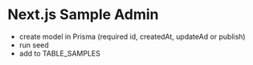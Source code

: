 # Next.js Sample Admin
- create model in Prisma (required id, createdAt, updateAd or publish)
- run seed
- add to TABLE_SAMPLES
